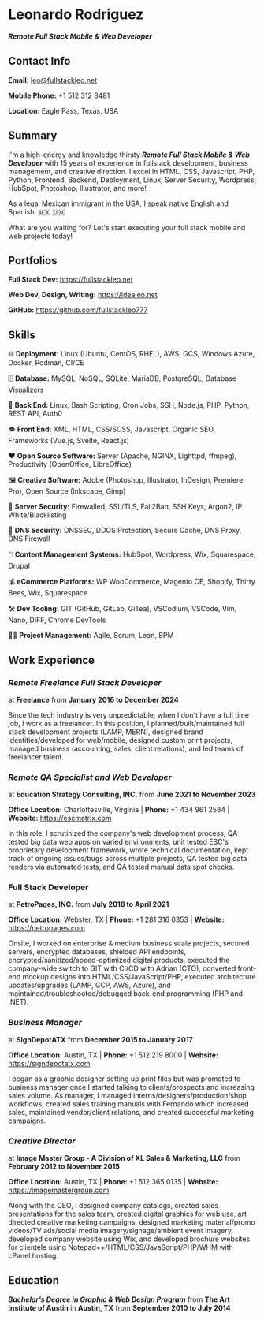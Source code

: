 # Leonardo Rodriguez
_**Remote Full Stack Mobile & Web Developer**_

## Contact Info

**Email:** leo@fullstackleo.net

**Mobile Phone:** +1 512 312 8481

**Location:** Eagle Pass, Texas, USA

## Summary

I'm a high-energy and knowledge thirsty _**Remote Full Stack Mobile & Web Developer**_ with 15 years of experience in fullstack development, business management, and creative direction. I excel in HTML, CSS, Javascript, PHP, Python, Frontend, Backend, Deployment, Linux, Server Security, Wordpress, HubSpot, Photoshop, Illustrator, and more!

As a legal Mexican immigrant in the USA, I speak native English and Spanish. 🇲🇽 🇺🇲

What are you waiting for? Let's start executing your full stack mobile and web projects today!

## Portfolios

**Full Stack Dev:** https://fullstackleo.net

**Web Dev, Design, Writing:** https://idealeo.net

**GitHub:** https://github.com/fullstackleo777


## Skills

🌐 **Deployment:** Linux (Ubuntu, CentOS, RHEL), AWS, GCS, Windows Azure, Docker, Podman, CI/CE

🗄️ **Database:** MySQL, NoSQL, SQLite, MariaDB, PostgreSQL, Database Visualizers

🧠 **Back End:** Linux, Bash Scripting, Cron Jobs, SSH, Node.js, PHP, Python, REST API, Auth0

👁️ **Front End:** XML, HTML, CSS/SCSS, Javascript, Organic SEO, Frameworks (Vue.js, Svelte, React.js)

❤️ **Open Source Software:** Server (Apache, NGINX, Lighttpd, ffmpeg), Productivity (OpenOffice, LibreOffice)

🖼️ **Creative Software:** Adobe (Photoshop, Illustrator, InDesign, Premiere Pro), Open Source (Inkscape, Gimp)

🔐 **Server Security:** Firewalled, SSL/TLS, Fail2Ban, SSH Keys, Argon2, IP White/Blacklisting

🔑 **DNS Security:** DNSSEC, DDOS Protection, Secure Cache, DNS Proxy, DNS Firewall

🖱️ **Content Management Systems:** HubSpot, Wordpress, Wix, Squarespace, Drupal

💰 **eCommerce Platforms:** WP WooCommerce, Magento CE, Shopify, Thirty Bees, Wix, Squarespace

🛠️ **Dev Tooling:** GIT (GitHub, GitLab, GiTea), VSCodium, VSCode, Vim, Nano, DIFF, Chrome DevTools

👨‍💼 **Project Management:** Agile, Scrum, Lean, BPM

## Work Experience
### _**Remote Freelance Full Stack Developer**_
at **Freelance** from **January 2016 to December 2024**

Since the tech industry is very unpredictable, when I don't have a full time job, I work as a freelancer. In this position, I planned/built/maintained full stack development projects (LAMP, MERN), designed brand identities/developed for web/mobile, designed custom print projects, managed business (accounting, sales, client relations), and led teams of freelancer talent.

### _**Remote QA Specialist and Web Developer**_
at **Education Strategy Consulting, INC.** from **June 2021 to November 2023**

**Office Location:** Charlottesville, Virginia  |  **Phone:** +1 434 961 2584  |  **Website:** https://escmatrix.com

In this role, I scrutinized the company's web development process, QA tested big data web apps on varied environments,
unit tested ESC's proprietary development framework, wrote technical documentation, kept track of ongoing issues/bugs across multiple projects, QA tested big data renders via automated tests, and QA tested manual data spot checks.

### Full Stack Developer
at **PetroPages, INC.** from **July 2018 to April 2021**

**Office Location:** Webster, TX  |  **Phone:** +1 281 316 0353  |  **Website:** https://petropages.com

Onsite, I worked on enterprise & medium business scale projects, secured servers, encrypted databases, shielded API endpoints, encrypted/sanitized/speed-optimized digital products, executed the company-wide switch to GIT with CI/CD with Adrian (CTO), converted front-end mockup designs into HTML/CSS/JavaScript/PHP, executed architecture updates/upgrades (LAMP, GCP, AWS, Azure), and maintained/troubleshooted/debugged back-end programming (PHP and .NET).

### _**Business Manager**_
at **SignDepotATX** from **December 2015 to January 2017**

**Office Location:** Austin, TX  |  **Phone:** +1 512 219 8000  |  **Website:** https://signdepotatx.com

I began as a graphic designer setting up print files but was promoted to business manager once I started talking to clients/prospects and increasing sales volume. As manager, I managed interns/designers/production/shop workflows, created sales training manuals with Fernando which increased sales, maintained vendor/client relations, and created successful marketing campaigns.

### _**Creative Director**_
at **Image Master Group - A Division of XL Sales & Marketing, LLC** from **February 2012 to November 2015**

**Office Location:** Austin, TX  |  **Phone:** +1 512 365 0135  |  **Website:** https://imagemastergroup.com

Along with the CEO, I designed company catalogs, created sales presentations for the sales team, created digital graphics for web use, art directed creative marketing campaigns, designed marketing material/promo videos/TV ads/social media imagery/signage/ambient event imagery, developed company website using Wix, and developed brochure websites for clientele using Notepad++/HTML/CSS/JavaScript/PHP/WHM with cPanel hosting.

## Education
_**Bachelor's Degree in Graphic & Web Design Program**_ from **The Art Institute of Austin** in **Austin, TX** from **September 2010 to July 2014**
